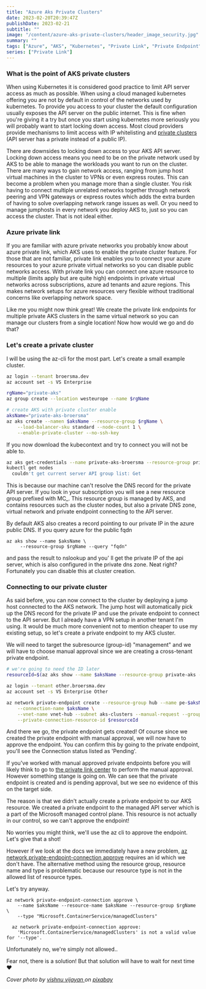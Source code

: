 ```yaml
---
title: "Azure Aks Private Clusters"
date: 2023-02-20T20:39:47Z
publishDate: 2023-02-21
subtitle: ""
image: "/content/azure-aks-private-clusters/header_image_security.jpg"
summary: ""
tags: ["Azure", "AKS", "Kubernetes", "Private Link", "Private Endpoint"]
series: ["Private Link"]
---
```


### What is the point of AKS private clusters

When using Kubernetes it is considered good practice to limit API server access as much as possible. When using a cloud managed kubernetes offering you are not by default in control of the networks used by kubernetes. To provide you access to your cluster the default configuration usually exposes the API server on the public internet. This is fine when you're giving it a try but once you start using kubernetes more seriously you will probably want to start locking down access. Most cloud providers provide mechanisms to limit access with IP whitelisting and [private clusters](https://docs.microsoft.com/en-us/azure/aks/private-clusters) (API server has a private instead of a public IP).

There are downsides to locking down access to your AKS API server. Locking down access means you need to be on the private network used by AKS to be able to manage the workloads you want to run on the cluster. There are many ways to gain network access, ranging from jump host virtual machines in the cluster to VPNs or even express routes. This can become a problem when you manage more than a single cluster. You risk having to connect multiple unrelated networks together through network peering and VPN gateways or express routes which adds the extra burden of having to solve overlapping network range issues as well. Or you need to manage jumphosts in every network you deploy AKS to, just so you can access the cluster. That is not ideal either.

### Azure private link

If you are familiar with azure private networks you probably know about azure private link, which AKS uses to enable the private cluster feature.
For those that are not familiar, private link enables you to connect your azure resources to your azure private virtual networks so you can disable public networks access. With private link you can connect one azure resource to multiple (limits apply but are quite high) endpoints in private virtual networks across subscriptions, azure ad tenants and azure regions. This makes network setups for azure resources very flexible without traditional concerns like overlapping network space. 

Like me you might now think great! We create the private link endpoints for multiple private AKS clusters in the same virtual network so you can manage our clusters from a single location! Now how would we go and do that?

### Let's create a private cluster

I will be using the az-cli for the most part. Let's create a small example cluster.

```bash
az login --tenant broersma.dev
az account set -s VS Enterprise

rgName="private-aks"
az group create --location westeurope --name $rgName

# create AKS with private cluster enable
aksName="private-aks-broersma"
az aks create --namen $aksName --resource-group $rgName \
    --load-balancer-sku standard --node-count 1 \
    --enable-private-cluster --no-ssh-key
```

If you now download the kubecontext and try to connect you will not be able to.

```bash
az aks get-credentials --name private-aks-broersma --resource-group private-aks
kubectl get nodes
  couldn't get current server API group list: Get
```

This is because our machine can't resolve the DNS record for the private API server. 
If you look in your subscription you will see a new resource group prefixed with MC_. This resource group is managed by AKS, and contains resources such as the cluster nodes, but also a private DNS zone, virtual network and private endpoint connecting to the API server.

By default AKS also creates a record pointing to our private IP in the azure public DNS.
If you query azure for the public fqdn  
```
az aks show --name $aksName \
     --resource-group $rgName --query "fqdn"
```  
and pass the result to nslookup and you' ll get the private IP of the api server, which is also configured in the private dns zone. Neat right? Fortunately you can disable this at cluster creation.

### Connecting to our private cluster

As said before, you can now connect to the cluster by deploying a jump host connected to the AKS network. The jump host will automatically pick up the DNS record for the private IP and use the private endpoint to connect to the API server. But I already have a VPN setup in another tenant I'm using. It would be much more convenient not to mention cheaper to use my existing setup, so let's create a private endpoint to my AKS cluster.

We will need to target the subresource (group-id) "management" and we will have to choose manual approval since we are creating a cross-tenant private endpoint.

```bash
# we're going to need the ID later
resourceId=$(az aks show --name $aksName --resource-group private-aks --query "id")

az login --tenant other.broersma.dev
az account set -s VS Enterprise Other

az network private-endpoint create --resource-group hub --name pe-$aksName \
    --connection-name $aksName \
    --vnet-name vnet-hub --subnet aks-clusters --manual-request --group-id "management" \
    --private-connection-resource-id $resourceId
```

And there we go, the private endpoint gets created! Of course since we created the private endpoint with manual approval, we will now have to approve the endpoint. You can confirm this by going to the private endpoint, you'll see the Connection status listed as 'Pending'.

If you've worked with manual approved private endpoints before you will likely think to go to [the private link center](https://portal.azure.com/#view/Microsoft_Azure_Network/PrivateLinkCenterBlade/~/pendingconnections) to perform the manual approval. However something stange is going on. We can see that the private endpoint is created and is pending approval, but we see no evidence of this on the target side.

The reason is that we didn't actually create a private endpoint to our AKS resource. We created a private endpoint to the managed API server which is a part of the Microsoft managed control plane. This resource is not actually in our control, so we can't approve the endpoint!

No worries you might think, we'll use the az cli to approve the endpoint. Let's give that a shot!

However if we look at the docs we immediately have a new problem, [az network private-endpoint-connection approve](https://learn.microsoft.com/en-us/cli/azure/network/private-endpoint-connection?view=azure-cli-latest#az-network-private-endpoint-connection-approve) requires an id which we don't have. The alternative method using the resource group, resource name and type is problematic because our resource type is not in the allowed list of resource types.

Let's try anyway. 

```
az network private-endpoint-connection approve \
    --name $aksName --resource-name $aksName --resource-group $rgName \
    --type "Microsoft.ContainerService/managedClusters"

  az network private-endpoint-connection approve: 
    'Microsoft.ContainerService/managedClusters' is not a valid value for '--type'.
```

Unfortunately no, we're simply not allowed..

Fear not, there is a solution! But that solution will have to wait for next time :heart:

_Cover photo by [vishnu vijayan ](https://pixabay.com/users/vishnu_kv-3192151/) on [pixabay](https://pixabay.com/photos/cyber-security-online-computer-2296269/)_
